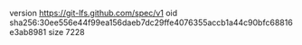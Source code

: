 version https://git-lfs.github.com/spec/v1
oid sha256:30ee556e44f99ea156daeb7dc29ffe4076355accb1a44c90bfc68816e3ab8981
size 7228

